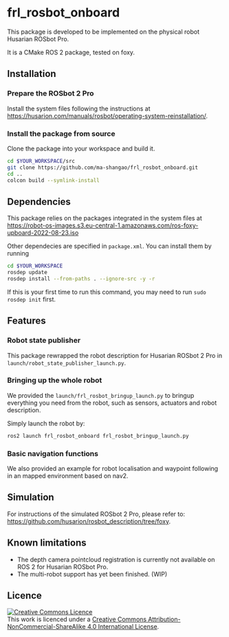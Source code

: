 # frl_rosbot_onboard

This package is developed to be implemented on the physical robot Husarian ROSbot Pro.

It is a CMake ROS 2 package, tested on foxy.

## Installation
### Prepare the ROSbot 2 Pro
Install the system files following the instructions at https://husarion.com/manuals/rosbot/operating-system-reinstallation/.

### Install the package from source
Clone the package into your workspace and build it.
```bash
cd $YOUR_WORKSPACE/src
git clone https://github.com/ma-shangao/frl_rosbot_onboard.git
cd ..
colcon build --symlink-install
```


## Dependencies
This package relies on the packages integrated in the system files at https://robot-os-images.s3.eu-central-1.amazonaws.com/ros-foxy-upboard-2022-08-23.iso

Other dependecies are specified in `package.xml`. You can install them by running
 ```bash
 cd $YOUR_WORKSPACE
 rosdep update
 rosdep install --from-paths . --ignore-src -y -r
 ```
If this is your first time to run this command, you may need to run `sudo rosdep init` first.

## Features
### Robot state publisher
This package rewrapped the robot description for Husarian ROSbot 2 Pro in `launch/robot_state_publisher_launch.py`.

### Bringing up the whole robot
We provided the `launch/frl_rosbot_bringup_launch.py` to bringup everything you need from the robot, such as sensors, actuators and robot description.

Simply launch the robot by:
```bash
ros2 launch frl_rosbot_onboard frl_rosbot_bringup_launch.py
```

### Basic navigation functions
We also provided an example for robot localisation and waypoint following in an mapped environment based on nav2.

## Simulation
For instructions of the simulated ROSbot 2 Pro, please refer to: https://github.com/husarion/rosbot_description/tree/foxy.

## Known limitations
* The depth camera pointcloud registration is currently not available on ROS 2 for Husarian ROSbot Pro.
* The multi-robot support has yet been finished. (WIP)

## Licence
<a rel="license" href="http://creativecommons.org/licenses/by-nc-sa/4.0/"><img alt="Creative Commons Licence" style="border-width:0" src="https://i.creativecommons.org/l/by-nc-sa/4.0/88x31.png" /></a><br />This work is licenced under a <a rel="license" href="http://creativecommons.org/licenses/by-nc-sa/4.0/">Creative Commons Attribution-NonCommercial-ShareAlike 4.0 International License</a>.
